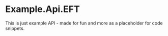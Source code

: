 # Example.Api.EFT
This is just example API - made for fun and more as a placeholder for code snippets.
